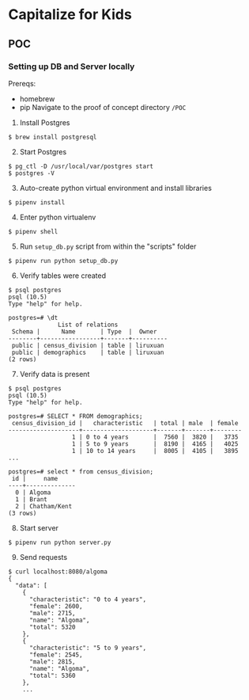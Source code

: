 # Capitalize for Kids

## POC
### Setting up DB and Server locally
Prereqs:
- homebrew
- pip
Navigate to the proof of concept directory `/POC`

1. Install Postgres
```
$ brew install postgresql
```
2. Start Postgres
```
$ pg_ctl -D /usr/local/var/postgres start
$ postgres -V
```
3. Auto-create python virtual environment and install libraries
```
$ pipenv install
```
4. Enter python virtualenv 
```
$ pipenv shell
```
5. Run `setup_db.py` script from within the "scripts" folder
```
$ pipenv run python setup_db.py
```
6. Verify tables were created
```
$ psql postgres
psql (10.5)
Type "help" for help.

postgres=# \dt
              List of relations
 Schema |      Name       | Type  |  Owner
--------+-----------------+-------+----------
 public | census_division | table | liruxuan
 public | demographics    | table | liruxuan
(2 rows)
```
7. Verify data is present
```
$ psql postgres
psql (10.5)
Type "help" for help.

postgres=# SELECT * FROM demographics;
 census_division_id |   characteristic   | total | male  | female
--------------------+--------------------+-------+-------+--------
                  1 | 0 to 4 years       |  7560 |  3820 |   3735
                  1 | 5 to 9 years       |  8190 |  4165 |   4025
                  1 | 10 to 14 years     |  8005 |  4105 |   3895
...

postgres=# select * from census_division;
 id |     name
----+--------------
  0 | Algoma
  1 | Brant
  2 | Chatham/Kent
(3 rows)
```
8. Start server
```
$ pipenv run python server.py
```
9. Send requests
```
$ curl localhost:8080/algoma
{
  "data": [
    {
      "characteristic": "0 to 4 years",
      "female": 2600,
      "male": 2715,
      "name": "Algoma",
      "total": 5320
    },
    {
      "characteristic": "5 to 9 years",
      "female": 2545,
      "male": 2815,
      "name": "Algoma",
      "total": 5360
    },
    ...
```
